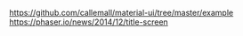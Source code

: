 https://github.com/callemall/material-ui/tree/master/example
https://phaser.io/news/2014/12/title-screen